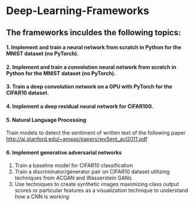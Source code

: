 # Deep-Learning-Frameworks

## The frameworks inculdes the following topics:
#### 1. Implement and train a neural network from scratch in Python for the MNIST dataset (no PyTorch).
#### 2. Implement and train a convolution neural network from scratch in Python for the MNIST dataset (no PyTorch).
#### 3. Train a deep convolution network on a GPU with PyTorch for the CIFAR10 dataset.
#### 4. Implement a deep residual neural network for CIFAR100. 
#### 5. Natural Language Processing 
Train models to detect the sentiment of written text of the following paper http://ai.stanford.edu/~amaas/papers/wvSent_acl2011.pdf
#### 6. Implement generative adversarial networks
1) Train a baseline model for CIFAR10 classification
2) Train a discriminator/generator pair on CIFAR10 dataset utilizing techniques from ACGAN and Wasserstein GANs
3) Use techniques to create synthetic images maximizing class output scores or particular features as a visualization technique to understand how a CNN is working

